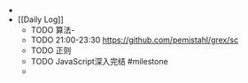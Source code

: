 -
- [[Daily Log]]
	- TODO 算法-
	- TODO 21:00-23:30 https://github.com/pemistahl/grex/sc
	- TODO 正则
	- TODO JavaScript深入完结 #milestone
	-
